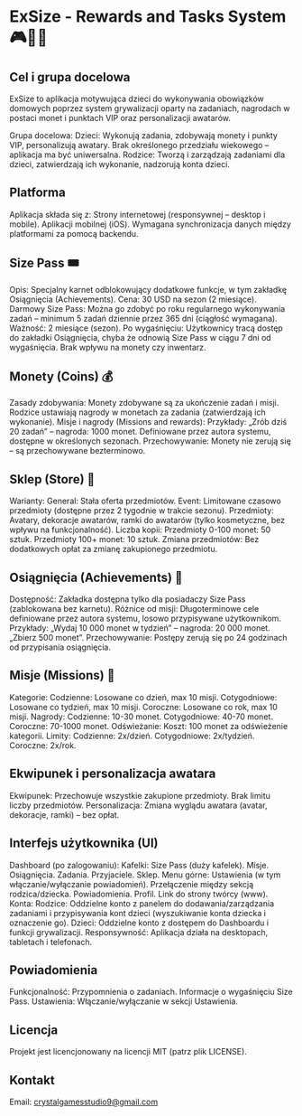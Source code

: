 # ExSize - Rewards and Tasks System 🎮🎯🎉
## Cel i grupa docelowa

ExSize to aplikacja motywująca dzieci do wykonywania obowiązków domowych poprzez system grywalizacji oparty na zadaniach, nagrodach w postaci monet i punktach VIP oraz personalizacji awatarów.

Grupa docelowa:
        Dzieci: Wykonują zadania, zdobywają monety i punkty VIP, personalizują awatary. Brak określonego przedziału wiekowego – aplikacja ma być uniwersalna.
        Rodzice: Tworzą i zarządzają zadaniami dla dzieci, zatwierdzają ich wykonanie, nadzorują konta dzieci.

## Platforma

Aplikacja składa się z:
        Strony internetowej (responsywnej – desktop i mobile).
        Aplikacji mobilnej (iOS).
    Wymagana synchronizacja danych między platformami za pomocą backendu.

## Size Pass 🎟️

Opis: Specjalny karnet odblokowujący dodatkowe funkcje, w tym zakładkę Osiągnięcia (Achievements).
    Cena: 30 USD na sezon (2 miesiące).
    Darmowy Size Pass: Można go zdobyć po roku regularnego wykonywania zadań – minimum 5 zadań dziennie przez 365 dni (ciągłość wymagana).
    Ważność: 2 miesiące (sezon). Po wygaśnięciu:
        Użytkownicy tracą dostęp do zakładki Osiągnięcia, chyba że odnowią Size Pass w ciągu 7 dni od wygaśnięcia.
        Brak wpływu na monety czy inwentarz.

## Monety (Coins) 💰

Zasady zdobywania:
        Monety zdobywane są za ukończenie zadań i misji.
        Rodzice ustawiają nagrody w monetach za zadania (zatwierdzają ich wykonanie).
    Misje i nagrody (Missions and rewards):
        Przykłady: „Zrób dziś 20 zadań” – nagroda: 1000 monet.
        Definiowane przez autora systemu, dostępne w określonych sezonach.
    Przechowywanie: Monety nie zerują się – są przechowywane bezterminowo.

## Sklep (Store) 🎨

Warianty:
        General: Stała oferta przedmiotów.
        Event: Limitowane czasowo przedmioty (dostępne przez 2 tygodnie w trakcie sezonu).
    Przedmioty:
        Avatary, dekoracje awatarów, ramki do awatarów (tylko kosmetyczne, bez wpływu na funkcjonalność).
    Liczba kopii:
        Przedmioty 0-100 monet: 50 sztuk.
        Przedmioty 100+ monet: 10 sztuk.
    Zmiana przedmiotów: Bez dodatkowych opłat za zmianę zakupionego przedmiotu.

## Osiągnięcia (Achievements) 🏅

Dostępność: Zakładka dostępna tylko dla posiadaczy Size Pass (zablokowana bez karnetu).
    Różnice od misji: Długoterminowe cele definiowane przez autora systemu, losowo przypisywane użytkownikom.
    Przykłady:
        „Wydaj 10 000 monet w tydzień” – nagroda: 20 000 monet.
        „Zbierz 500 monet”.
    Przechowywanie: Postępy zerują się po 24 godzinach od przypisania osiągnięcia.

## Misje (Missions) 📅

Kategorie:
        Codzienne: Losowane co dzień, max 10 misji.
        Cotygodniowe: Losowane co tydzień, max 10 misji.
        Coroczne: Losowane co rok, max 10 misji.
    Nagrody:
        Codzienne: 10-30 monet.
        Cotygodniowe: 40-70 monet.
        Coroczne: 70-1000 monet.
    Odświeżanie:
        Koszt: 100 monet za odświeżenie kategorii.
        Limity:
            Codzienne: 2x/dzień.
            Cotygodniowe: 2x/tydzień.
            Coroczne: 2x/rok.

## Ekwipunek i personalizacja awatara

Ekwipunek:
        Przechowuje wszystkie zakupione przedmioty.
        Brak limitu liczby przedmiotów.
    Personalizacja:
        Zmiana wyglądu awatara (avatar, dekoracje, ramki) – bez opłat.

## Interfejs użytkownika (UI)

Dashboard (po zalogowaniu):
        Kafelki:
            Size Pass (duży kafelek).
            Misje.
            Osiągnięcia.
            Zadania.
            Przyjaciele.
            Sklep.
        Menu górne:
            Ustawienia (w tym włączanie/wyłączanie powiadomień).
            Przełączenie między sekcją rodzica/dziecka.
            Powiadomienia.
            Profil.
            Link do strony twórcy (www).
    Konta:
        Rodzice: Oddzielne konto z panelem do dodawania/zarządzania zadaniami i przypisywania kont dzieci (wyszukiwanie konta dziecka i oznaczenie go).
        Dzieci: Oddzielne konto z dostępem do Dashboardu i funkcji grywalizacji.
    Responsywność: Aplikacja działa na desktopach, tabletach i telefonach.

## Powiadomienia

Funkcjonalność:
        Przypomnienia o zadaniach.
        Informacje o wygaśnięciu Size Pass.
    Ustawienia: Włączanie/wyłączanie w sekcji Ustawienia.

## Licencja

Projekt jest licencjonowany na licencji MIT (patrz plik LICENSE).

## Kontakt

Email: crystalgamesstudio9@gmail.com

